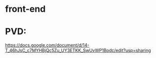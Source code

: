 # front-end

# PVD: 
https://docs.google.com/document/d/14-T_46hJsC_c7MYHBjQc5Zu_UY3ETKK_SwUvWP1Bodc/edit?usp=sharing
